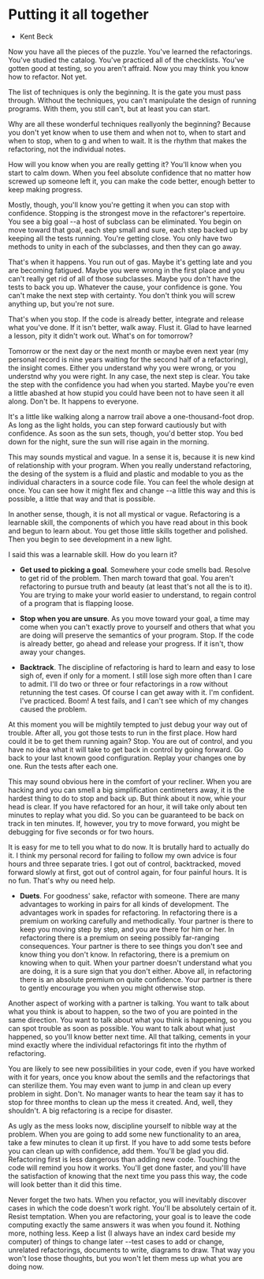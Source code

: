 
# Putting it all together

- Kent Beck

Now you have all the pieces of the puzzle. You've learned the refactorings.
You've studied the catalog. You've practiced all of the checklists. You've
gotten good at testing, so you aren't affraid. Now you may think you know how to
refactor. Not yet.

The list of techniques is only the beginning. It is the gate you must pass
through. Without the techniques, you can't manipulate the design of running
programs. With them, you still can't, but at least you can start.

Why are all these wonderful techniques reallyonly the beginning? Because you
don't yet know when to use them and when not to, when to start and when to stop,
when to g and when to wait. It is the rhythm that makes the refactoring, not the
individual notes.

How will you know when you are really getting it? You'll know when you start to
calm down. When you feel absolute confidence that no matter how screwed up
someone left it, you can make the code better, enough better to keep making
progress.

Mostly, though, you'll know you're getting it when you can stop with confidence.
Stopping is the strongest move in the refactorer's repertoire. You see a big
goal --a host of subclass can be eliminated. You begin on move toward that goal,
each step small and sure, each step backed up by keeping all the tests running.
You're getting close. You only have two methods to unity in each of the
subclasses, and then they can go away.

That's when it happens. You run out of gas. Maybe it's getting late and you are
becoming fatigued. Maybe you were wrong in the first place and you can't really
get rid of all of those subclasses. Maybe you don't have the tests to back you
up. Whatever the cause, your confidence is gone. You can't make the next step
with certainty. You don't think you will screw anything up, but you're not sure.

That's when you stop. If the code is already better, integrate and release what
you've done. If it isn't better, walk away. Flust it. Glad to have learned a
lesson, pity it didn't work out. What's on for tomorrow?

Tomorrow or the next day or the next month or maybe even next year (my personal
record is nine years waiting for the second half of a refactoring), the insight
comes. Either you understand why you were wrong, or you understnd why you were
right. In any case, the next step is clear. You take the step with the
confidence you had when you started. Maybe you're even a little abashed at how
stupid you could have been not to have seen it all along. Don't be. It happens
to everyone.

It's a little like walking along a narrow trail above a one-thousand-foot drop.
As long as the light holds, you can step forward cautiously but with confidence.
As soon as the sun sets, though, you'd better stop. You bed down for the night,
sure the sun will rise again in the morning.

This may sounds mystical and vague. In a sense it is, because it is new kind of
relationship with your program. When you really understand refactoring, the
desing of the system is a fluid and plastic and modable to you as the individual
characters in a source code file. You can feel the whole design at once. You can
see how it might flex and change --a little this way and this is possible, a
little that way and that is possible.

In another sense, though, it is not all mystical or vague. Refactoring is a
learnable skill, the components of which you have read about in this book and
begun to learn about. You get those little skills together and polished. Then
you begin to see development in a new light.

I said this was a learnable skill. How do you learn it?

- **Get used to picking a goal**. Somewhere your code smells bad. Resolve to get rid
  of the problem. Then march toward that goal. You aren't refactoring to pursue
  truth and beauty (at least that's not all the is to it). You are trying to
  make your world easier to understand, to regain control of a program that is
  flapping loose.

- **Stop when you are unsure**. As you move toward your goal, a time may come
  when you can't exactly prove to yourself and others that what you are doing
  will preserve the semantics of your program. Stop. If the code is already
  better, go ahead and release your progress. If it isn't, thow away your
  changes.

- **Backtrack**. The discipline of refactoring is hard to learn and easy to lose
  sigh of, even if only for a moment. I still lose sigh more often than I care
  to admit. I'll do two or three or four refactorings in a row without retunning
  the test cases. Of course I can get away with it. I'm confident. I've
  practiced. Boom! A test fails, and I can't see which of my changes caused the
  problem.

At this moment you will be mightily tempted to just debug your way out of
trouble. After all, you got those tests to run in the first place. How hard
could it be to get them running again? Stop. You are out of control, and you
have no idea what it will take to get back in control by going forward. Go back
to your last known good configuration. Replay your changes one by one. Run the
tests after each one.

This may sound obvious here in the comfort of your recliner. When you are
hacking and you can smell a big simplification centimeters away, it is the
hardest thing to do to stop and back up. But think about it now, whie your head
is clear. If you have refactored for an hour, it will take only about ten
minutes to replay what you did. So you can be guaranteed to be back on track in
ten minutes. If, however, you try to move forward, you might be debugging for
five seconds or for two hours.

It is easy for me to tell you what to do now. It is brutally hard to actually do
it. I think my personal record for failing to follow my own advice is four hours
and three separate tries. I got out of control, backtracked, moved forward
slowly at first, got out of control again, for four painful hours. It is no fun.
That's why ou need help.

- **Duets**. For goodness' sake, refactor with someone. There are many
  advantages to working in pairs for all kinds of development. The advantages
  work in spades for refactoring. In refactoring there is a premium on working
  carefully and methodically. Your partner is there to keep you moving step by
  step, and you are there for him or her. In refactoring there is a premium on
  seeing possibly far-ranging consequences. Your partner is there to see things
  you don't see and know thing you don't know. In refactoring, there is a
  premium on knowing when to quit. When your partner doesn't understand what you
  are doing, it is a sure sign that you don't either. Above all, in refactoring
  there is an absolute premium on quite confidence. Your partner is there to
  gently encourage you when you might otherwise stop.

Another aspect of working with a partner is talking. You want to talk about what
you think is about to happen, so the two of you are pointed in the same
direction. You want to talk about what you think is happening, so you can spot
trouble as soon as possible. You want to talk about what just happened, so
you'll know better next time. All that talking, cements in your mind exactly
where the individual refactorings fit into the rhythm of refactoring.

You are likely to see new possibilities in your code, even if you have worked
with it for years, once you know about the semlls and the refactorings that can
sterilize them. You may even want to jump in and clean up every problem in
sight. Don't. No manager wants to hear the team say it has to stop for three
months to clean up the mess it created. And, well, they shouldn't. A big
refactoring is a recipe for disaster.

As ugly as the mess looks now, discipline yourself to nibble way at the problem.
When you are going to add some new functionality to an area, take a few minutes
to clean it up first. If you have to add some tests before you can clean up with
confidence, add them. You'll be glad you did. Refactoring first is less
dangerous than adding new code. Touching the code will remind you how it works.
You'll get done faster, and you'lll have the satisfaction of knowing that the
next time you pass this way, the code will look better than it did this time.

Never forget the two hats. When you refactor, you will inevitably discover cases
in which the code doesn't work right. You'll be absolutely certain of it. Resist
temptation. When you are refactoring, your goal is to leave the code computing
exactly the same answers it was when you found it. Nothing more, nothing less.
Keep a list (I always have an index card beside my computer) of things to change
later --test cases to add or change, unrelated refactorings, documents to write,
diagrams to draw. That way you won't lose those thoughts, but you won't let them
mess up what you are doing now.
